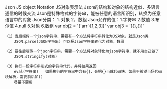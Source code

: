 
Json  JS object Notation JS对象表示法
      Json的结构和对象的结构近似，多语言通信的时候交流
      Json是特殊格式的字符串，能被任意的语言所识别，转换为任意语言中的对象 
 Json分类： 1. 对象 2，数组
 Json允许的值：1.字符串 2.数值 3.布尔值 4.null 5.对象 6.数组
    var obj2 = '{'arr':[1,2,3]}'
    var obj3 = '[{},{}]'

    （1）当后端传一个json字符串，需要有一个方法将字符串转化为JS对象，就是Json类
        JSON.parse(JSON字符串) 可以把Json字符串转化为对象，数组
    
    （2）要往后端传一个json字符串，需要一个方法将对象转化为json字符串，就不用自己做了
        JSON.stringify(对象)

    （3）执行一段字符串形式的字符串代码，并将结果返回
        eval(字符串)   如果执行的字符串中含有{}，会把{}当成代码快。如果不希望当场代码块解析，需要前后加()
        尽量不要用